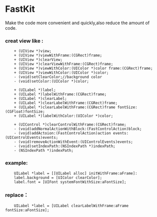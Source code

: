 FastKit
=======

Make the code more convenient and  quickly,also reduce the amount of code.



###     creat view like :
        + (UIView *)view;
        + (UIView *)viewWithFrame:(CGRect)frame;
        + (UIView *)clearView;
        + (UIView *)clearViewWithFrame:(CGRect)frame;
        + (UIView *)viewWithColor:(UIColor *)color frame:(CGRect)frame;
        + (UIView *)viewWithColor:(UIColor *)color;
        - (void)setClearColor;//background color
        - (void)setColor:(UIColor *)color;

        + (UILabel *)label;
        + (UILabel *)labelWithFrame:(CGRect)frame;
        + (UILabel *)clearLabel;
        + (UILabel *)clearLabelWithFrame:(CGRect)frame;
        + (UILabel *)clearLabelWithFrame:(CGRect)frame fontSize:(CGFloat)fontSize;
        + (UILabel *)labelWithColor:(UIColor *)color;
        
        + (UIControl *)clearControlWithFrame:(CGRect)frame;
        - (void)addNormalActionWithBlock:(FastControlAction)block;
        - (void)addActoion:(FastControlAction)action events:(UIControlEvents)events;
        - (void)removeActionWithEvent:(UIControlEvents)events;
        - (void)setIndexPath:(NSIndexPath *)indexPath;
        - (NSIndexPath *)indexPath;

###     example:
        UILabel *label = [[UILabel alloc] initWithFrame:aFrame]:
        label.background = [UIColor clearColor];
        label.font = [UIFont systemFontWithSize:aFontSize];
###     replace：
        UILabel *label = [UILabel clearLabelWithFrame:aFrame fontSize:aFontSize];
    
